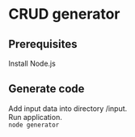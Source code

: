 # CRUD generator

## Prerequisites
Install Node.js   
## Generate code
Add input data into directory /input.   
Run application.   
`node generator`
